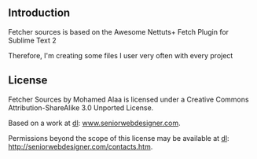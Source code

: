 Introduction
------------

Fetcher sources is based on the Awesome Nettuts+ Fetch Plugin for Sublime Text 2

[dl]: https://github.com/weslly/Nettuts-Fetch

Therefore, I'm creating some files I user very often with every project 

License
------------
Fetcher Sources by Mohamed Alaa is licensed under a Creative Commons Attribution-ShareAlike 3.0 Unported License.

Based on a work at [dl]: www.seniorwebdesigner.com.

Permissions beyond the scope of this license may be available at [dl]: http://seniorwebdesigner.com/contacts.htm.
